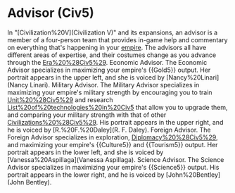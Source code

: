 # Advisor (Civ5)

In "[Civilization%20V](Civilization V)" and its expansions, an advisor is a member of a four-person team that provides in-game help and commentary on everything that's happening in your [empire](empire). The advisors all have different areas of expertise, and their costumes change as you advance through the [Era%20%28Civ5%29](eras).
Economic Advisor.
The Economic Advisor specializes in maximizing your empire's {{Gold5}} output. Her portrait appears in the upper left, and she is voiced by [Nancy%20Linari](Nancy Linari).
Military Advisor.
The Military Advisor specializes in maximizing your empire's military strength by encouraging you to train [Unit%20%28Civ5%29](units) and research [List%20of%20technologies%20in%20Civ5](technologies) that allow you to upgrade them, and comparing your military strength with that of other [Civilizations%20%28Civ5%29](civilizations). His portrait appears in the upper right, and he is voiced by [R.%20F.%20Daley](R. F. Daley).
Foreign Advisor.
The Foreign Advisor specializes in exploration, [Diplomacy%20%28Civ5%29](diplomacy), and maximizing your empire's {{Culture5}} and {{Tourism5}} output. Her portrait appears in the lower left, and she is voiced by [Vanessa%20Aspillaga](Vanessa Aspillaga).
Science Advisor.
The Science Advisor specializes in maximizing your empire's {{Science5}} output. His portrait appears in the lower right, and he is voiced by [John%20Bentley](John Bentley).